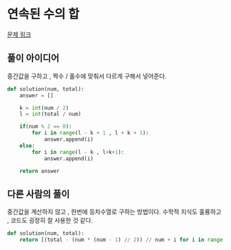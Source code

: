 # 연속된 수의 합

[문제 링크](https://school.programmers.co.kr/learn/courses/30/lessons/120923)

## 풀이 아이디어

중간값을 구하고 , 짝수 / 홀수에 맞춰서 다르게 구해서 넣어준다.

```py
def solution(num, total):
    answer = []

    k = int(num / 2)
    l = int(total / num)

    if(num % 2 == 0):
        for i in range(l - k + 1 , l + k + 1):
            answer.append(i)
    else:
        for i in range(l - k , l+k+1):
            answer.append(i)

    return answer
```

## 다른 사람의 풀이

중간값을 계산하지 않고 , 한번에 등차수열로 구하는 방법이다. 수학적 지식도 훌륭하고 , 코드도 굉장히 잘 사용한 것 같다.

```py
def solution(num, total):
    return [(total - (num * (num - 1) // 2)) // num + i for i in range(num)]
```
